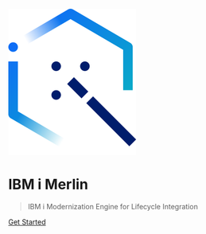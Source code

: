 ![](./images/MerlinMainLight.png)

# IBM i Merlin

> IBM i Modernization Engine for Lifecycle Integration

[Get Started](#main)
